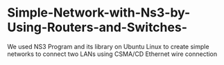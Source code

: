 # Simple-Network-with-Ns3-by-Using-Routers-and-Switches-
We used NS3 Program and its library on Ubuntu Linux to create simple networks to connect two LANs using CSMA/CD Ethernet wire connection
